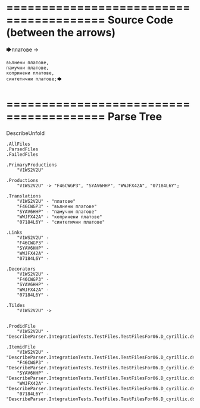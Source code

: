 ========================================
Source Code (between the arrows)
========================================

🡆платове ->

	вълнени платове,
	памучни платове,
	копринени платове,
	синтетични платове;🡄

========================================
Parse Tree
========================================
DescribeUnfold

    .AllFiles
    .ParsedFiles
    .FailedFiles

    .PrimaryProductions
        "V1WS2V2U" 

    .Productions
        "V1WS2V2U" -> "F46CWGP3", "SYAV6HHP", "WWJFX42A", "07184L6Y";

    .Translations
        "V1WS2V2U" - "платове"
        "F46CWGP3" - "вълнени платове"
        "SYAV6HHP" - "памучни платове"
        "WWJFX42A" - "копринени платове"
        "07184L6Y" - "синтетични платове"

    .Links
        "V1WS2V2U" - 
        "F46CWGP3" - 
        "SYAV6HHP" - 
        "WWJFX42A" - 
        "07184L6Y" - 

    .Decorators
        "V1WS2V2U" - 
        "F46CWGP3" - 
        "SYAV6HHP" - 
        "WWJFX42A" - 
        "07184L6Y" - 

    .Tildes
        "V1WS2V2U" -> 


    .ProdidFile
        "V1WS2V2U" - "DescribeParser.IntegrationTests.TestFiles.TestFilesFor06.D_cyrillic.ds"

    .ItemidFile
        "V1WS2V2U" - "DescribeParser.IntegrationTests.TestFiles.TestFilesFor06.D_cyrillic.ds"
        "F46CWGP3" - "DescribeParser.IntegrationTests.TestFiles.TestFilesFor06.D_cyrillic.ds"
        "SYAV6HHP" - "DescribeParser.IntegrationTests.TestFiles.TestFilesFor06.D_cyrillic.ds"
        "WWJFX42A" - "DescribeParser.IntegrationTests.TestFiles.TestFilesFor06.D_cyrillic.ds"
        "07184L6Y" - "DescribeParser.IntegrationTests.TestFiles.TestFilesFor06.D_cyrillic.ds"

